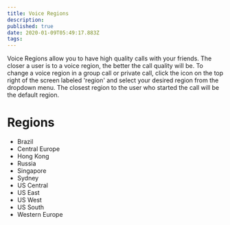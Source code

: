 ```yaml
---
title: Voice Regions
description: 
published: true
date: 2020-01-09T05:49:17.883Z
tags: 
---
```


Voice Regions allow you to have high quality calls with your friends. The closer a user is to a voice region, the better the call quality will be. To change a voice region in a group call or private call, click the icon on the top right of the screen labeled 'region' and select your desired region from the dropdown menu. The closest region to the user who started the call will be the default region.

# Regions
* Brazil
* Central Europe
* Hong Kong
* Russia
* Singapore
* Sydney
* US Central
* US East
* US West
* US South
* Western Europe